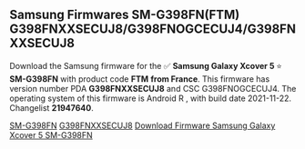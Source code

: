 <h2>Samsung Firmwares SM-G398FN(FTM) G398FNXXSECUJ8/G398FNOGCECUJ4/G398FNXXSECUJ8</h2>
Download the Samsung firmware for the ✅ <strong>Samsung Galaxy Xcover 5 </strong> ⭐ <strong>SM-G398FN</strong> with product code <strong>FTM</strong> <strong> from France</strong>. This firmware has version number PDA <strong>G398FNXXSECUJ8</strong> and CSC G398FNOGCECUJ4. The operating system of this firmware is Android R , with build date 2021-11-22. Changelist <strong>21947640</strong>.


[SM-G398FN](https://samfirm.shop/samsung/model/SM-G398FN)
[G398FNXXSECUJ8](https://samfirm.shop/samsung/pda/G398FNXXSECUJ8)
[Download Firmware Samsung Galaxy Xcover 5 SM-G398FN](https://samfirm.shop/samsung/firmware/476425)
